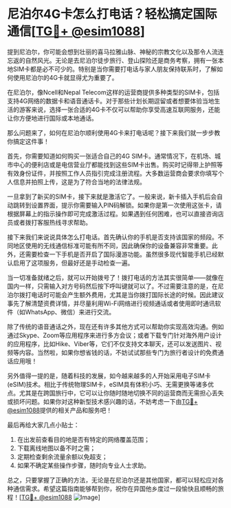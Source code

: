 # 尼泊尔4G卡怎么打电话？轻松搞定国际通信[[TG💪+ @esim1088](https://t.me/s/esim1088)]

提到尼泊尔，你可能会想到壮丽的喜马拉雅山脉、神秘的宗教文化以及那令人流连忘返的自然风光。无论是去尼泊尔徒步旅行、登山探险还是商务考察，拥有一张本地SIM卡都是必不可少的。特别是当你需要打电话与家人朋友保持联系时，了解如何使用尼泊尔的4G卡就显得尤为重要了。

在尼泊尔，像Ncell和Nepal Telecom这样的运营商提供多种类型的SIM卡，包括支持4G网络的数据卡和语音通话卡。对于那些计划长期逗留或者想要体验当地生活的游客来说，选择一张合适的4G卡不仅可以帮助你享受高速互联网服务，还能让你方便地进行国际或本地通话。

那么问题来了，如何在尼泊尔顺利使用4G卡来打电话呢？接下来我们就一步步教你搞定这件事！

首先，你需要知道如何购买一张适合自己的4G SIM卡。通常情况下，在机场、城市中心的便利店或是电信营业厅都能找到这些SIM卡出售。购买时记得带上护照等有效身份证件，并按照工作人员指引完成注册流程。大多数运营商会要求你填写个人信息并拍照上传，这是为了符合当地的法律法规。

一旦拿到了新买的SIM卡，接下来就是激活它了。一般来说，新卡插入手机后会自动跳转到设置界面，提示你需要输入PIN码解锁。如果你是第一次使用这张卡，请根据屏幕上的指示操作即可完成激活过程。如果遇到任何困难，也可以直接咨询店员或者拨打客服热线寻求帮助。

接下来我们来说说具体怎么打电话。首先确认你的手机是否支持该国家的频段。不同地区使用的无线通信标准可能有所不同，因此确保你的设备兼容非常重要。此外，还需要检查一下手机是否开启了国际漫游功能。虽然很多现代智能手机已经默认启用了这项服务，但最好还是手动检查一遍。

当一切准备就绪之后，就可以开始拨号了！拨打电话的方法其实很简单——就像在国内一样，只需输入对方号码然后按下呼叫键就可以了。不过需要注意的是，在尼泊尔拨打电话时可能会产生额外费用，尤其是当你拨打国际长途的时候。因此建议事先了解清楚资费详情，并尽量利用Wi-Fi网络进行视频通话或者使用即时通讯软件（如WhatsApp、微信）来进行交流。

除了传统的语音通话之外，现在还有许多其他方式可以帮助你实现高效沟通。例如通过Skype、Zoom等应用程序来进行多方会议；或者下载专门针对海外用户设计的应用程序，比如Hike、Viber等，它们不仅支持文本聊天，还可以发送图片、视频等内容。当然啦，如果你想省钱的话，不妨试试那些专门为旅行者设计的免费通话应用哦！

另外值得一提的是，随着科技的发展，如今越来越多的人开始采用电子SIM卡(eSIM)技术。相比于传统物理SIM卡，eSIM具有体积小巧、无需更换等诸多优点。尤其是在跨国旅行中，它可以让你随时随地切换不同的运营商而无需担心丢失或损坏问题。如果你对这种新型技术感兴趣的话，不妨考虑一下由[TG💪+ @esim1088](https://t.me/s/esim1088)提供的相关产品和服务吧！

最后再给大家几点小贴士：
1. 在出发前查看目的地是否有特定的网络覆盖范围；
2. 下载离线地图以备不时之需；
3. 定期检查剩余流量余额以免超支；
4. 如果不确定某些操作步骤，随时向专业人士求助。

总之，只要掌握了正确的方法，无论是在尼泊尔还是其他国家，都可以轻松应对各种通信需求。希望这篇指南能够帮到你，祝你在异国他乡度过一段愉快且顺畅的旅程！[[TG💪+ @esim1088](https://t.me/s/esim1088) ![Image](https://i.postimg.cc/4NQfJmqS/Snipaste-2025-05-13-00-14-12.png)]